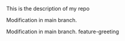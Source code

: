 This is the description of my repo

Modification in main branch.

Modification in main branch.
feature-greeting
